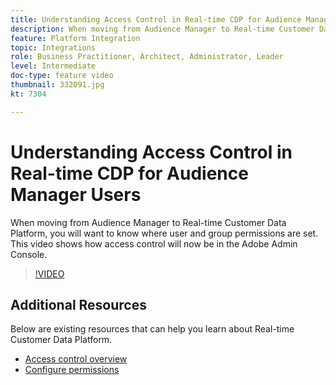 ```yaml
---
title: Understanding Access Control in Real-time CDP for Audience Manager Users
description: When moving from Audience Manager to Real-time Customer Data Platform, you will want to know where user and group permissions are set. This video shows how access control will now be in the Adobe Admin Console.
feature: Platform Integration
topic: Integrations
role: Business Practitioner, Architect, Administrator, Leader
level: Intermediate
doc-type: feature video
thumbnail: 332091.jpg
kt: 7304

---
```


# Understanding Access Control in Real-time CDP for Audience Manager Users

When moving from Audience Manager to Real-time Customer Data Platform, you will want to know where user and group permissions are set. This video shows how access control will now be in the Adobe Admin Console.

>[!VIDEO](https://video.tv.adobe.com/v/332091/?quality=12&learn=on)

## Additional Resources

Below are existing resources that can help you learn about Real-time Customer Data Platform.

* [Access control overview](https://experienceleague.adobe.com/docs/experience-platform/access-control/home.html?lang=en#access-control-hierarchy-and-workflow)
* [Configure permissions](https://experienceleague.adobe.com/docs/platform-learn/getting-started-for-data-architects-and-data-engineers/configure-permissions.html?lang=en)

